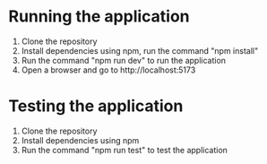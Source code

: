 
# Running the application

<ol>
<li>Clone the repository</li> 
<li>Install dependencies using npm, run the command "npm install"</li> 
<li>Run the command "npm run dev" to run the application</li> 
<li>Open a browser and go to http://localhost:5173</li> 
</ol>

# Testing the application

<ol>
<li>Clone the repository</li> 
<li>Install dependencies using npm</li> 
<li>Run the command "npm run test" to test the application</li> 
</ol>